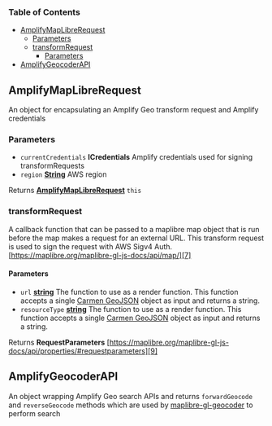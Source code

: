 <!-- Generated by documentation.js. Update this documentation by updating the source code. -->

### Table of Contents

- [AmplifyMapLibreRequest][1]
  - [Parameters][2]
  - [transformRequest][3]
    - [Parameters][4]
- [AmplifyGeocoderAPI][11]

## AmplifyMapLibreRequest

An object for encapsulating an Amplify Geo transform request and Amplify credentials

### Parameters

- `currentCredentials` **ICredentials** Amplify credentials used for signing transformRequests
- `region` **[String][5]** AWS region

Returns **[AmplifyMapLibreRequest][6]** `this`

### transformRequest

A callback function that can be passed to a maplibre map object that is run before the map makes a request for an external URL. This transform request is used to sign the request with AWS Sigv4 Auth. [https://maplibre.org/maplibre-gl-js-docs/api/map/][7]

#### Parameters

- `url` **[string][5]** The function to use as a render function. This function accepts a single [Carmen GeoJSON][8] object as input and returns a string.
- `resourceType` **[string][5]** The function to use as a render function. This function accepts a single [Carmen GeoJSON][8] object as input and returns a string.

Returns **RequestParameters** [https://maplibre.org/maplibre-gl-js-docs/api/properties/#requestparameters][9]

## AmplifyGeocoderAPI

An object wrapping Amplify Geo search APIs and returns `forwardGeocode` and `reverseGeocode` methods which are used by [maplibre-gl-geocoder][10] to perform search

[1]: #amplifymaplibrerequest
[2]: #parameters
[3]: #transformrequest
[4]: #parameters-1
[5]: https://developer.mozilla.org/docs/Web/JavaScript/Reference/Global_Objects/String
[6]: #amplifymaplibrerequest
[7]: https://maplibre.org/maplibre-gl-js-docs/api/map/
[8]: https://github.com/mapbox/carmen/blob/master/carmen-geojson.md
[9]: https://maplibre.org/maplibre-gl-js-docs/api/properties/#requestparameters
[10]: https://github.com/maplibre/maplibre-gl-geocoder
[11]: #amplifygeocoderapi
